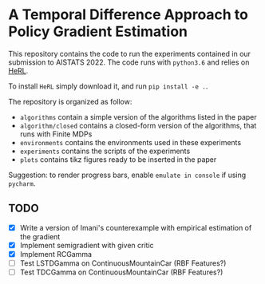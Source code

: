 A Temporal Difference Approach to Policy Gradient Estimation
===

This repository contains the code to run the experiments contained in our submission to AISTATS 2022.
The code runs with `python3.6` and relies on [HeRL](https://github.com/SamuelePolimi/HeRL).

To install `HeRL` simply download it, and run `pip install -e .`.

The repository is organized as follow: 
- `algorithms` contain a simple version of the algorithms listed in the paper
- `algorithm/closed` contains a closed-form version of the algorithms, that runs with Finite MDPs
- `environments` contains the environments used in these experiments
- `experiments` contains the scripts of the experiments
- `plots` contains tikz figures ready to be inserted in the paper

Suggestion: to render progress bars, enable `emulate in console` if using `pycharm`.

TODO
--

- [x] Write a version of Imani's counterexample with empirical estimation of the gradient
- [x] Implement semigradient with given critic
- [x] Implement RCGamma
- [ ] Test LSTDGamma on ContinuousMountainCar (RBF Features?)
- [ ] Test TDCGamma on ContinuousMountainCar (RBF Features?)